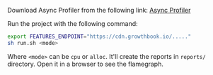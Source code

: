 Download Async Profiler from the following link:
[Async Profiler](https://github.com/async-profiler/async-profiler/releases)

Run the project with the following command:
```bash
export FEATURES_ENDPOINT="https://cdn.growthbook.io/....."
sh run.sh <mode>
```
Where `<mode>` can be `cpu` or `alloc`.
It'll create the reports in `reports/` directory. Open it in a browser to see the flamegraph.